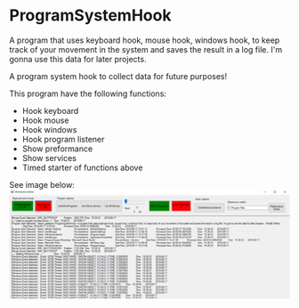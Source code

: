 # ProgramSystemHook
A program that uses keyboard hook, mouse hook, windows hook, to keep track of your movement in the system and saves the result in a log file. I'm gonna use this data for later projects.

A program system hook to collect data for future purposes!

This program have the following functions:

* Hook keyboard
* Hook mouse
* Hook windows
* Hook program listener
* Show preformance
* Show services
* Timed starter of functions above

See image below:
![Screenshot](screenshot.png)
